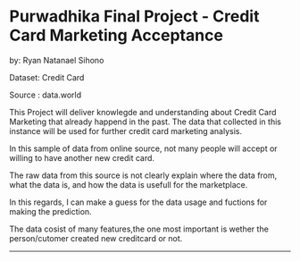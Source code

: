 # Purwadhika Final Project - Credit Card Marketing Acceptance

by: Ryan Natanael Sihono

Dataset: Credit Card

Source : data.world

This Project will deliver knowlegde and understanding about Credit Card Marketing that already happend in the past.
The data that collected in this instance will be used for further credit card marketing analysis.

In this sample of data from online source, not many people will accept or willing to have another new credit card.

The raw data from this source is not clearly explain where the data from, what the data is, and how the data is usefull for the marketplace.

In this regards, I can make a guess for the data usage and fuctions for making the prediction.

The data cosist of many features,the one most important is wether the person/cutomer created new creditcard or not.

---
